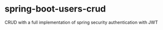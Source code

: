 # spring-boot-users-crud
CRUD with a full implementation of spring security authentication with JWT
